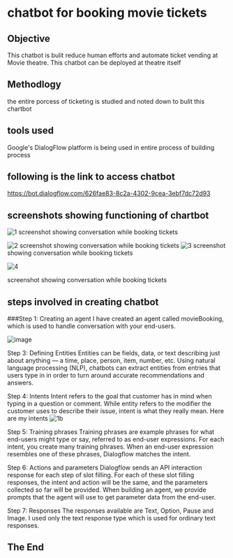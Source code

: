 

# chatbot for booking movie tickets

## Objective
This chatbot is bulit reduce human efforts and automate ticket vending at Movie theatre.
This chatbot can be deployed at theatre itself
## Methodlogy 
the entire porcess of ticketing is studied and noted down to bulit this chartbot
## tools used
Google's DialogFlow platform is being used in entire process of building process
## following is the link to access chatbot
https://bot.dialogflow.com/626fae83-8c2a-4302-9cea-3ebf7dc72d93
## screenshots showing functioning of chartbot
![1](https://user-images.githubusercontent.com/99713423/196033770-ceac64ac-fd21-4e9f-bda9-aeae7458ad7a.jpg)
screenshot showing conversation while booking tickets

![2](https://user-images.githubusercontent.com/99713423/196033785-64fc3045-e700-49ef-8c85-75f4a518b605.jpg)
screenshot showing conversation while booking tickets
![3](https://user-images.githubusercontent.com/99713423/196034708-d50c4f8f-ddd8-4915-bf25-699972c116ac.jpg)
screenshot showing conversation while booking tickets

![4](https://user-images.githubusercontent.com/99713423/196034718-4ab7c64f-4d66-484c-bd0f-9bd05d6062f8.jpg)

screenshot showing conversation while booking tickets

## steps involved in creating chatbot
###Step 1: Creating an agent
I have created an agent called movieBooking, which is used to handle conversation with your end-users.

![image](https://user-images.githubusercontent.com/99713423/196046461-2e323e44-b92c-4636-8aac-d095c623e622.png)

Step 3: Defining Entities
Entities can be fields, data, or text describing just about anything — a time, place, person, item, number, etc. Using natural language processing (NLP), chatbots can extract entities from entries that users type in in order to turn around accurate recommendations and answers.

Step 4: Intents
Intent refers to the goal that customer has in mind when typing in a question or comment. While entity refers to the modifier the customer uses to describe their issue, intent is what they really mean.
Here are my intents
![1b](https://user-images.githubusercontent.com/99713423/196046557-93670025-eb2c-406a-8159-13cf72c81947.jpg)


Step 5: Training phrases
Training phrases are example phrases for what end-users might type or say, referred to as end-user expressions. For each intent, you create many training phrases. When an end-user expression resembles one of these phrases, Dialogflow matches the intent.


Step 6: Actions and parameters
Dialogflow sends an API interaction response for each step of slot filling. For each of these slot filling responses, the intent and action will be the same, and the parameters collected so far will be provided. When building an agent, we provide prompts that the agent will use to get parameter data from the end-user.

Step 7: Responses
The responses available are Text, Option, Pause and Image. I used only the text response type which is used for ordinary text responses.


##                                  The End


